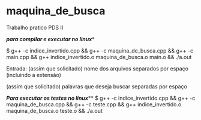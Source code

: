 # maquina_de_busca
Trabalho pratico PDS II

*******para compilar e executar no linux********

$ g++ -c indice_invertido.cpp && g++ -c maquina_de_busca.cpp && g++ -c main.cpp && g++ indice_invertido.o maquina_de_busca.o main.o && ./a.out

Entrada: 
(assim que solicitado)
nome dos arquivos separados por espaço (incluindo a extensão)

(assim que solicitado)
palavras que deseja buscar separadas por espaço


*******Para executar os testes no linux*********
$ g++ -c indice_invertido.cpp && g++ -c maquina_de_busca.cpp && g++ -c teste.cpp && g++ indice_invertido.o maquina_de_busca.o teste.o && ./a.out
